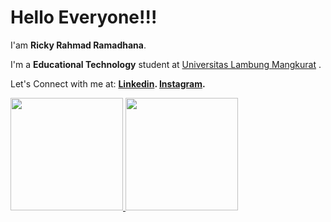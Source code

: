 # Hello Everyone!!! 

I'am **Ricky Rahmad Ramadhana**.

I'm a **Educational Technology** student at [Universitas Lambung Mangkurat](https://tp.fkip.ulm.ac.id/) .


Let's Connect with me at:
**[Linkedin](https://www.linkedin.com/in/ricky-rahmad-ramadhana-05a64a190/).
[Instagram](https://www.instagram.com/ritchyz_/).**


<p align="left">
<a href="https://github.com/ImRicky21">
  <img height="180em"
       src="https://github-readme-stats.vercel.app/api?username=ImRicky21&show_icons=true&theme=tokyonight"/>
  <img height="180em" 
       src="https://github-readme-stats-eight-theta.vercel.app/api/top-langs/?username=ImRicky21&layout=compact&langs_count=8&theme=tokyonight"/>
</a>
</p>
